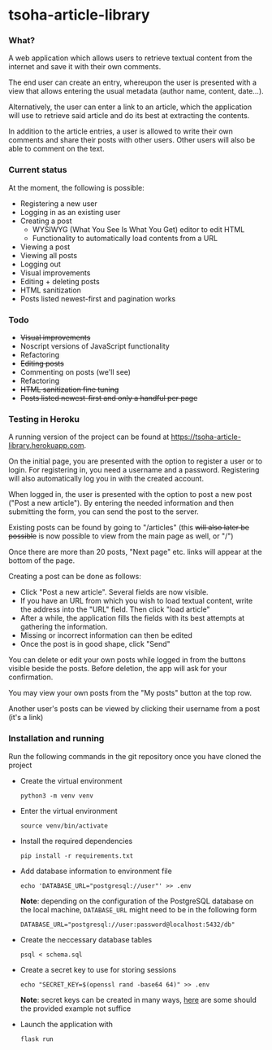 # tsoha-article-library

### What?

A web application which allows users to retrieve textual content from the internet and save it with their own comments.

  The end user can create an entry, whereupon the user is presented with a view that allows entering the usual metadata (author name, content, date...).

  Alternatively, the user can enter a link to an article, which the application will use to retrieve said article and do its best at extracting the contents.

  In addition to the article entries, a user is allowed to write their own comments and share their posts with other users. Other users will also be able to comment on the text.

### Current status

  At the moment, the following is possible:
  - Registering a new user
  - Logging in as an existing user
  - Creating a post
    - WYSIWYG (What You See Is What You Get) editor to edit HTML
    - Functionality to automatically load contents from a URL
  - Viewing a post
  - Viewing all posts
  - Logging out
  - Visual improvements
  - Editing + deleting posts
  - HTML sanitization
  - Posts listed newest-first and pagination works

### Todo

  - ~~Visual improvements~~
  - Noscript versions of JavaScript functionality
  - Refactoring
  - ~~Editing posts~~
  - Commenting on posts (we'll see)
  - Refactoring
  - ~~HTML sanitization fine tuning~~
  - ~~Posts listed newest-first and only a handful per page~~

### Testing in Heroku

  A running version of the project can be found at https://tsoha-article-library.herokuapp.com.

  On the initial page, you are presented with the option to register a user or to login. For registering in, you need a username and a password. Registering will also automatically log you in with the created account.

  When logged in, the user is presented with the option to post a new post ("Post a new article"). By entering the needed information and then submitting the form, you can send the post to the server.

  Existing posts can be found by going to "/articles" (this ~~will also later be possible~~ is now possible to view from the main page as well, or "/")

  Once there are more than 20 posts, "Next page" etc. links will appear at the bottom of the page.

  Creating a post can be done as follows:

  - Click "Post a new article". Several fields are now visible.
  - If you have an URL from which you wish to load textual content, write the address into the "URL" field. Then click "load article"
  - After a while, the application fills the fields with its best attempts at gathering the information.
  - Missing or incorrect information can then be edited
  - Once the post is in good shape, click "Send"

  You can delete or edit your own posts while logged in from the buttons visible beside the posts. Before deletion, the app will ask for your confirmation.

  You may view your own posts from the "My posts" button at the top row.

  Another user's posts can be viewed by clicking their username from a post (it's a link)

### Installation and running

Run the following commands in the git repository once you have cloned the project

- Create the virtual environment

  `python3 -m venv venv`

- Enter the virtual environment
  
  `source venv/bin/activate`

- Install the required dependencies

  `pip install -r requirements.txt`

- Add database information to environment file

  `echo 'DATABASE_URL="postgresql://user"' >> .env`

  **Note**: depending on the configuration of the PostgreSQL database on the local machine, `DATABASE_URL` might need to be in the following form

  `DATABASE_URL="postgresql://user:password@localhost:5432/db"`

- Create the neccessary database tables

  `psql < schema.sql`

- Create a secret key to use for storing sessions

  `echo "SECRET_KEY=$(openssl rand -base64 64)" >> .env`
  
  **Note**: secret keys can be created in many ways, [here](https://www.tecmint.com/generate-pre-shared-key-in-linux/) are some should the provided example not suffice

- Launch the application with

  `flask run`
